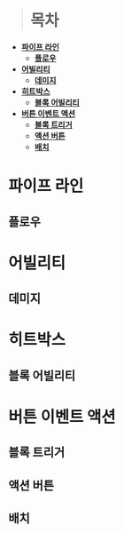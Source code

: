 ```
```
># 목차
- **[파이프 라인](#파이프-라인)**
  - **[플로우](#플로우)**   
- **[어빌리티](#어빌리티)**
  - **[데미지](#데미지)**   
- **[히트박스](#히트박스)**   
  - **[블록 어빌리티](#블록-어빌리티)**   
- **[버튼 이벤트 액션](#버튼-이벤트-액션)**   
  - **[블록 트리거](#블록-트리거)**   
  - **[액션 버튼](#액션-버튼)**   
  - **[배치](#배치)**   

# 파이프 라인
  ## 플로우
# 어빌리티
  ## 데미지
# 히트박스
  ## 블록 어빌리티
# 버튼 이벤트 액션
  ## 블록 트리거
  ## 액션 버튼
  ## 배치

